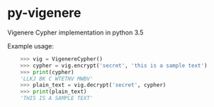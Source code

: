 # py-vigenere
Vigenere Cypher implementation in python 3.5

Example usage:

```python
    >>> vig = VigenereCypher()
    >>> cypher = vig.encrypt('secret', 'this is a sample text')
    >>> print(cypher)
    'LLKJ BK C WTETNV MWBV'
    >>> plain_text = vig.decrypt('secret', cypher)
    >>> print(plain_text)
    'THIS IS A SAMPLE TEXT'
    
```
